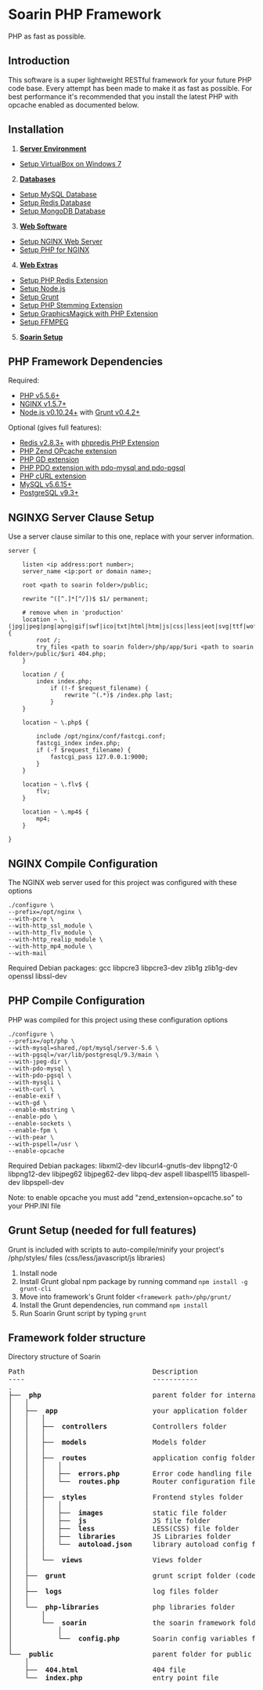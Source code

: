 Soarin PHP Framework
===========================
PHP as fast as possible.

Introduction
-----------------------------

This software is a super lightweight RESTful framework for your future PHP code base. Every attempt has been made to make it as fast as possible. For best performance it's recommended that you install the latest PHP with opcache enabled as documented below.

Installation
-----------------------------

1. **[Server Environment](https://github.com/charleshross/soarin/wiki/Server-Environment)**
 - [Setup VirtualBox on Windows 7](https://github.com/charleshross/soarin/wiki/Setup-VirtualBox-on-Windows-7)
2. **[Databases](https://github.com/charleshross/soarin/wiki/Databases)**
 - [Setup MySQL Database](https://github.com/charleshross/soarin/wiki/Setup-MySQL-Database)
 - [Setup Redis Database](https://github.com/charleshross/soarin/wiki/Setup-Redis-Database)
 - [Setup MongoDB Database](https://github.com/charleshross/soarin/wiki/Setup-MongoDB-Database)
3. **[Web Software](https://github.com/charleshross/soarin/wiki/Web-Software)**
 - [Setup NGINX Web Server](https://github.com/charleshross/soarin/wiki/Setup-NGINX-Web-Server)
 - [Setup PHP for NGINX](https://github.com/charleshross/soarin/wiki/Setup-PHP-for-NGINX)
4. **[Web Extras](https://github.com/charleshross/soarin/wiki/Web-Extras)**
 - [Setup PHP Redis Extension](https://github.com/charleshross/soarin/wiki/Setup-PHP-Redis-Extension)
 - [Setup Node.js](https://github.com/charleshross/soarin/wiki/Setup-NodeJS)
 - [Setup Grunt](https://github.com/charleshross/soarin/wiki/Setup-Grunt)
 - [Setup PHP Stemming Extension](https://github.com/charleshross/soarin/wiki/Setup-PHP-Stemming-Extension)
 - [Setup GraphicsMagick with PHP Extension](https://github.com/charleshross/soarin/wiki/Setup-GraphicsMagick-with-PHP-Extension)
 - [Setup FFMPEG](https://github.com/charleshross/soarin/wiki/Setup-FFMPEG)
5. **[Soarin Setup](https://github.com/charleshross/soarin/wiki/Soarin-Setup)**

PHP Framework Dependencies
-----------------------------

Required:

* [PHP v5.5.6+](http://www.php.net/)
* [NGINX v1.5.7+](http://nginx.org/)
* [Node.js v0.10.24+](http://www.nodejs.org) with [Grunt v0.4.2+](http://gruntjs.com/)

Optional (gives full features):

* [Redis v2.8.3+](http://redis.io/) with [phpredis PHP Extension](https://github.com/nicolasff/phpredis)
* [PHP Zend OPcache extension](http://us2.php.net/opcache)
* [PHP GD extension](http://php.net/manual/en/book.image.php)
* [PHP PDO extension with pdo-mysql and pdo-pgsql](http://www.php.net/manual/en/book.pdo.php)
* [PHP cURL extension](http://php.net/manual/en/book.curl.php)
* [MySQL v5.6.15+](http://dev.mysql.com/downloads/mysql/)
* [PostgreSQL v9.3+](http://www.postgresql.org/)

NGINXG Server Clause Setup
-----------------------------
Use a server clause similar to this one, replace <items like this> with your server information.
	
	server {

		listen <ip address:port number>;
		server_name <ip:port or domain name>;
		
		root <path to soarin folder>/public;

		rewrite ^([^.]*[^/])$ $1/ permanent;
	    
		# remove when in 'production'
		location ~ \.(jpg|jpeg|png|apng|gif|swf|ico|txt|html|htm|js|css|less|eot|svg|ttf|woff)$ {
			root /;
			try_files <path to soarin folder>/php/app/$uri <path to soarin folder>/public/$uri 404.php;
		}
		
		location / {
			index index.php;
				if (!-f $request_filename) {
					rewrite ^(.*)$ /index.php last;
				}
		}

		location ~ \.php$ {

			include /opt/nginx/conf/fastcgi.conf;
			fastcgi_index index.php;
			if (-f $request_filename) {
				fastcgi_pass 127.0.0.1:9000;
			}
		}
		
		location ~ \.flv$ {
			flv;
		}
		
		location ~ \.mp4$ {
			mp4;
		}

	}

NGINX Compile Configuration
-----------------------------
The NGINX web server used for this project was configured with these options

	./configure \
	--prefix=/opt/nginx \
	--with-pcre \
	--with-http_ssl_module \
	--with-http_flv_module \
	--with-http_realip_module \
	--with-http_mp4_module \
	--with-mail

Required Debian packages: gcc libpcre3 libpcre3-dev zlib1g zlib1g-dev openssl libssl-dev

PHP Compile Configuration
-----------------------------
PHP was compiled for this project using these configuration options

	./configure \
	--prefix=/opt/php \
	--with-mysql=shared,/opt/mysql/server-5.6 \
	--with-pgsql=/var/lib/postgresql/9.3/main \
	--with-jpeg-dir \
	--with-pdo-mysql \
	--with-pdo-pgsql \
	--with-mysqli \
	--with-curl \
	--enable-exif \
	--with-gd \
	--enable-mbstring \
	--enable-pdo \
	--enable-sockets \
	--enable-fpm \
	--with-pear \
	--with-pspell=/usr \
	--enable-opcache

Required Debian packages: libxml2-dev libcurl4-gnutls-dev libpng12-0 libpng12-dev libjpeg62 libjpeg62-dev libpq-dev aspell libaspell15 libaspell-dev libpspell-dev

Note: to enable opcache you must add "zend_extension=opcache.so" to your PHP.INI file

Grunt Setup (needed for full features)
-----------------------------
Grunt is included with scripts to auto-compile/minify your project's /php/styles/ files (css/less/javascript/js libraries)

1. Install node
2. Install Grunt global npm package by running command `npm install -g grunt-cli`
3. Move into framework's Grunt folder `<framework path>/php/grunt/`
4. Install the Grunt dependencies, run command `npm install`
5. Run Soarin Grunt script by typing `grunt`

Framework folder structure
-----------------------------
Directory structure of Soarin

<pre>
Path							   Description									  Constant
----							   -----------									  --------
.
├── <b> php </b>                          parent folder for internal files
│   │   
│   ├── <b> app </b>                      your application folder                        APP
│   │   │   
│   │   ├── <b> controllers </b>          Controllers folder                             CONTROLLERS
│   │   │   
│   │   ├── <b> models </b>               Models folder                                  MODELS
│   │   │   
│   │   ├── <b> routes </b>               application config folder
│   │   │   │   
│   │   │   ├── <b> errors.php </b>       Error code handling file
│   │   │   └── <b> routes.php </b>       Router configuration file
│   │   │   
│   │   ├── <b> styles </b>               Frontend styles folder                         STYLES
│   │   │   │
│   │   │   ├── <b> images </b>           static file folder
│   │   │   ├── <b> js </b>               JS file folder
│   │   │   ├── <b> less </b>             LESS(CSS) file folder
│   │   │   ├── <b> libraries </b>        JS Libraries folder
│   │   │   └── <b> autoload.json </b>    library autoload config file
│   │   │   
│   │   └── <b> views </b>                Views folder                                   VIEWS
│   │   
│   ├── <b> grunt </b>                    grunt script folder (code optimizer)
│   │   
│   ├── <b> logs </b>                     log files folder
│   │   
│   └── <b> php-libraries </b>            php libraries folder                           LIBRARIES
│       │  
│       └── <b> soarin </b>               the soarin framework folder (internals)        SOARIN
│           │  
│           └── <b> config.php </b>       Soarin config variables file
│   
└── <b> public </b>                       parent folder for public web files
    │  
    ├── <b> 404.html </b>                 404 file
    └── <b> index.php </b>                entry point file

</pre>

